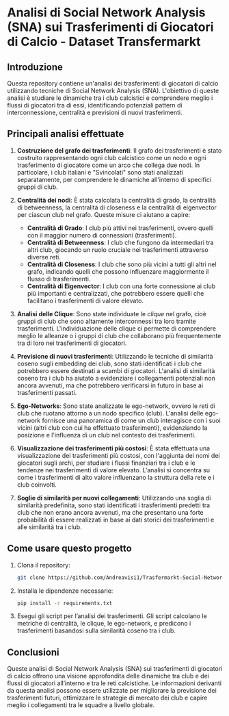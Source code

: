 # Analisi di Social Network Analysis (SNA) sui Trasferimenti di Giocatori di Calcio - Dataset Transfermarkt

## Introduzione

Questa repository contiene un'analisi dei trasferimenti di giocatori di calcio utilizzando tecniche di Social Network Analysis (SNA). L'obiettivo di queste analisi è studiare le dinamiche tra i club calcistici e comprendere meglio i flussi di giocatori tra di essi, identificando potenziali pattern di interconnessione, centralità e previsioni di nuovi trasferimenti.

## Principali analisi effettuate

1. **Costruzione del grafo dei trasferimenti**:
   Il grafo dei trasferimenti è stato costruito rappresentando ogni club calcistico come un nodo e ogni trasferimento di giocatore come un arco che collega due nodi. In particolare, i club italiani e "Svincolati" sono stati analizzati separatamente, per comprendere le dinamiche all'interno di specifici gruppi di club.

2. **Centralità dei nodi**:
   È stata calcolata la centralità di grado, la centralità di betweenness, la centralità di closeness e la centralità di eigenvector per ciascun club nel grafo. Queste misure ci aiutano a capire:
   - **Centralità di Grado**: I club più attivi nei trasferimenti, ovvero quelli con il maggior numero di connessioni (trasferimenti).
   - **Centralità di Betweenness**: I club che fungono da intermediari tra altri club, giocando un ruolo cruciale nei trasferimenti attraverso diverse reti.
   - **Centralità di Closeness**: I club che sono più vicini a tutti gli altri nel grafo, indicando quelli che possono influenzare maggiormente il flusso di trasferimenti.
   - **Centralità di Eigenvector**: I club con una forte connessione ai club più importanti e centralizzati, che potrebbero essere quelli che facilitano i trasferimenti di valore elevato.

3. **Analisi delle Clique**:
   Sono state individuate le *clique* nel grafo, cioè gruppi di club che sono altamente interconnessi tra loro tramite trasferimenti. L'individuazione delle clique ci permette di comprendere meglio le alleanze o i gruppi di club che collaborano più frequentemente tra di loro nei trasferimenti di giocatori.

4. **Previsione di nuovi trasferimenti**:
   Utilizzando le tecniche di similarità coseno sugli embedding dei club, sono stati identificati i club che potrebbero essere destinati a scambi di giocatori. L'analisi di similarità coseno tra i club ha aiutato a evidenziare i collegamenti potenziali non ancora avvenuti, ma che potrebbero verificarsi in futuro in base ai trasferimenti passati.

5. **Ego-Networks**:
   Sono state analizzate le ego-network, ovvero le reti di club che ruotano attorno a un nodo specifico (club). L'analisi delle ego-network fornisce una panoramica di come un club interagisce con i suoi vicini (altri club con cui ha effettuato trasferimenti), evidenziando la posizione e l'influenza di un club nel contesto dei trasferimenti.

6. **Visualizzazione dei trasferimenti più costosi**:
   È stata effettuata una visualizzazione dei trasferimenti più costosi, con l'aggiunta dei nomi dei giocatori sugli archi, per studiare i flussi finanziari tra i club e le tendenze nei trasferimenti di valore elevato. L'analisi si concentra su come i trasferimenti di alto valore influenzano la struttura della rete e i club coinvolti.

7. **Soglie di similarità per nuovi collegamenti**:
   Utilizzando una soglia di similarità predefinita, sono stati identificati i trasferimenti predetti tra club che non erano ancora avvenuti, ma che presentano una forte probabilità di essere realizzati in base ai dati storici dei trasferimenti e alle similarità tra i club.

## Come usare questo progetto

1. Clona il repository:
   ```bash
   git clone https://github.com/Andreavisi1/Trasfermarkt-Social-Network-Analysis
   ```
   
2. Installa le dipendenze necessarie:
   ```bash
   pip install -r requirements.txt
   ```

 3.	Esegui gli script per l’analisi dei trasferimenti. Gli script calcolano le metriche di centralità, le clique, le ego-network, e predicono i trasferimenti basandosi sulla similarità coseno tra i club.


## Conclusioni

Queste analisi di Social Network Analysis (SNA) sui trasferimenti di giocatori di calcio offrono una visione approfondita delle dinamiche tra club e dei flussi di giocatori all’interno e tra le reti calcistiche. Le informazioni derivanti da questa analisi possono essere utilizzate per migliorare la previsione dei trasferimenti futuri, ottimizzare le strategie di mercato dei club e capire meglio i collegamenti tra le squadre a livello globale.
